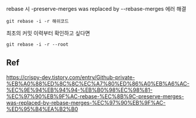  rebase 시 -preserve-merges was replaced by --rebase-merges 에러 해결

 ```shell
 git rebase -i -r 해쉬코드
 ```

 최초의 커밋 이력부터 확인하고 싶다면
 ```shell
 git rebase -i -r --root
 ```

 ## Ref
 https://crispy-dev.tistory.com/entry/Github-private-%EB%A0%88%ED%8C%8C%EC%A7%80%ED%86%A0%EB%A6%AC-%EC%9E%94%EB%94%94-%EB%B0%98%EC%98%81-%EC%97%90%EB%9F%AC-rebase-%EC%8B%9C-preserve-merges-was-replaced-by-rebase-merges-%EC%97%90%EB%9F%AC-%ED%95%B4%EA%B2%B0